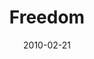 ---
layout: message
category: message
series: "Free"
title: "Freedom"
date: 2010-02-21
audio-description: "Brian Tome discusses how freedom is real and is possible for all of us."
audio: "http://s3.amazonaws.com/crossroadsaudiomessages/FREE1.mp3"
audio-title: "Freedom"
audio-duration: "31:11"
video-description: "Brian Tome discusses how freedom is real and is available to each of us."
video-title: "Freedom"
video: "https://s3.amazonaws.com/crossroadsvideomessages/FREE1.mp4"
video-poster: "https://www.crossroads.net/uploadedfiles/FREE1-still.jpg"
program-description: ""
program: "http://www.crossroads.net/players/media/hq/02_20-21_10Program.pdf"
program-title: "Freedom (Program)"
---